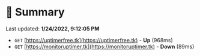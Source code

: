 # 📖 Summary
Last updated: **1/24/2022, 9:12:05 PM**

- `GET` [https://uptimerfree.tk](https://uptimerfree.tk) - **Up** (968ms)
- `GET` [https://monitoruptimer.tk](https://monitoruptimer.tk) - **Down** (89ms)
